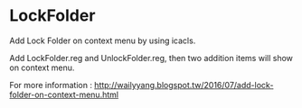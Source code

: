 # LockFolder
Add Lock Folder on context menu by using icacls.

Add LockFolder.reg and UnlockFolder.reg, then two addition items will show on context menu.

For more information : http://wailyyang.blogspot.tw/2016/07/add-lock-folder-on-context-menu.html

